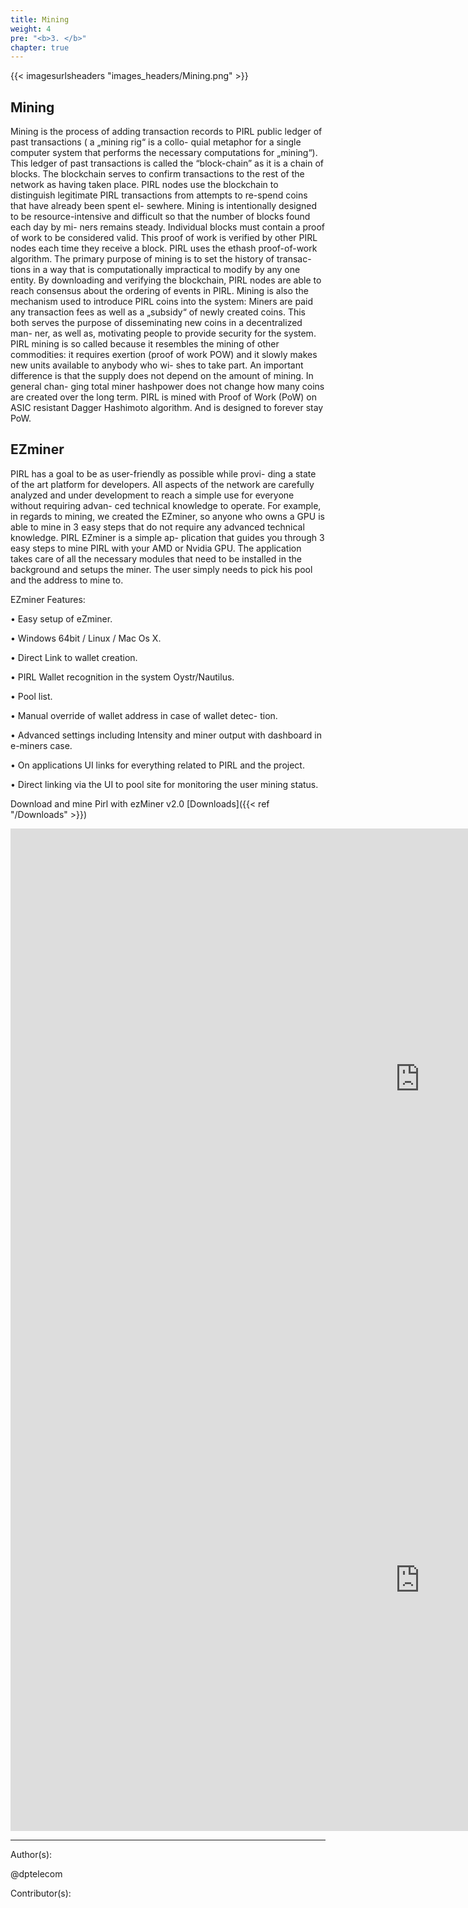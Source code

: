 ```yaml
---
title: Mining
weight: 4
pre: "<b>3. </b>"
chapter: true
---
```

{{< imagesurlsheaders "images_headers/Mining.png"  >}}

## Mining


Mining is the process of adding transaction records to PIRL public ledger of past transactions ( a „mining rig“ is a collo- quial metaphor for a single computer system that performs the necessary computations for „mining“). 
This ledger of past transactions is called the “block-chain” as it is a chain of blocks. The blockchain serves to confirm transactions to the rest of the network as having taken place. 
PIRL nodes use the blockchain to distinguish legitimate PIRL transactions from attempts to re-spend coins that have already been spent el- sewhere.
Mining is intentionally designed to be resource-intensive and difficult so that the number of blocks found each day by mi- ners remains steady. 
Individual blocks must contain a proof of work to be considered valid. This proof of work is verified by other PIRL nodes each time they receive a block. 
PIRL uses the ethash proof-of-work algorithm.
The primary purpose of mining is to set the history of transac- tions in a way that is computationally impractical to modify by any one entity. 
By downloading and verifying the blockchain, PIRL nodes are able to reach consensus about the ordering of events in PIRL.
Mining is also the mechanism used to introduce PIRL coins into the system: Miners are paid any transaction fees as well as a „subsidy“ of newly created coins. 
This both serves the purpose of disseminating new coins in a decentralized man- ner, as well as, motivating people to provide security for the system.
PIRL mining is so called because it resembles the mining of other commodities: it requires exertion (proof of work POW) and it slowly makes new units available to anybody who wi- shes to take part. 
An important difference is that the supply does not depend on the amount of mining. In general chan- ging total miner hashpower does not change how many coins are created over the long term.
PIRL is mined with Proof of Work (PoW) on ASIC resistant Dagger Hashimoto algorithm. And is designed to forever stay PoW.

## EZminer

PIRL has a goal to be as user-friendly as possible while provi- ding a state of the art platform for developers. 
All aspects of the network are carefully analyzed and under development to reach a simple use for everyone without requiring advan- ced technical knowledge to operate. 
For example, in regards to mining, we created the EZminer, so anyone who owns a GPU is able to mine in 3 easy steps that do not require any advanced technical knowledge. 
PIRL EZminer is a simple ap- plication that guides you through 3 easy steps to mine PIRL with your AMD or Nvidia GPU. The application takes care of all the necessary modules that need to be installed in the background and setups the miner. 
The user simply needs to pick his pool and the address to mine to.

EZminer Features:

• Easy setup of eZminer.

• Windows 64bit / Linux / Mac Os X.

• Direct Link to wallet creation.

• PIRL Wallet recognition in the system Oystr/Nautilus.

• Pool list.

• Manual override of wallet address in case of wallet detec- tion.

• Advanced settings including Intensity and miner output with dashboard in e-miners case.

• On applications UI links for everything related to PIRL and the project.

• Direct linking via the UI to pool site for monitoring the user mining status.




Download and mine Pirl with ezMiner v2.0 [Downloads]({{< ref "/Downloads" >}})







<iframe width="1309" height="802" src="https://www.youtube.com/embed/PhXsLhLuQE8" frameborder="0" allow="autoplay; encrypted-media" allowfullscreen></iframe>


<iframe width="1309" height="802" src="https://www.youtube.com/embed/N0M1ssDD6QI" frameborder="0" allow="autoplay; encrypted-media" allowfullscreen></iframe>


---
Author(s):

@dptelecom

Contributor(s):


